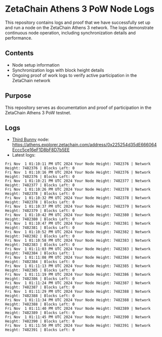 # ZetaChain Athens 3 PoW Node Logs
This repository contains logs and proof that we have successfully set up and run a node on the ZetaChain Athens 3 network. The logs demonstrate continuous node operation, including synchronization details and performance.

## Contents
- Node setup information
- Synchronization logs with block height details
- Ongoing proof of work logs to verify active participation in the ZetaChain network

## Purpose
This repository serves as documentation and proof of participation in the ZetaChain Athens 3 PoW testnet.

## Logs

- [Third Bunny](https://thirdbunny.xyz/) node: https://athens.explorer.zetachain.com/address/0x225254d35dE666064Eccc5ce16eF1D8bF8D7b5EE
- Latest logs:
```
Fri Nov  1 01:10:11 PM UTC 2024 Your Node Height: 7482376 | Network Height: 7482376 | Blocks Left: 0
Fri Nov  1 01:10:16 PM UTC 2024 Your Node Height: 7482376 | Network Height: 7482376 | Blocks Left: 0
Fri Nov  1 01:10:21 PM UTC 2024 Your Node Height: 7482377 | Network Height: 7482377 | Blocks Left: 0
Fri Nov  1 01:10:26 PM UTC 2024 Your Node Height: 7482378 | Network Height: 7482378 | Blocks Left: 0
Fri Nov  1 01:10:32 PM UTC 2024 Your Node Height: 7482378 | Network Height: 7482378 | Blocks Left: 0
Fri Nov  1 01:10:37 PM UTC 2024 Your Node Height: 7482379 | Network Height: 7482379 | Blocks Left: 0
Fri Nov  1 01:10:42 PM UTC 2024 Your Node Height: 7482380 | Network Height: 7482380 | Blocks Left: 0
Fri Nov  1 01:10:47 PM UTC 2024 Your Node Height: 7482381 | Network Height: 7482381 | Blocks Left: 0
Fri Nov  1 01:10:52 PM UTC 2024 Your Node Height: 7482382 | Network Height: 7482382 | Blocks Left: 0
Fri Nov  1 01:10:58 PM UTC 2024 Your Node Height: 7482383 | Network Height: 7482383 | Blocks Left: 0
Fri Nov  1 01:11:03 PM UTC 2024 Your Node Height: 7482383 | Network Height: 7482384 | Blocks Left: 1
Fri Nov  1 01:11:08 PM UTC 2024 Your Node Height: 7482384 | Network Height: 7482384 | Blocks Left: 0
Fri Nov  1 01:11:13 PM UTC 2024 Your Node Height: 7482385 | Network Height: 7482385 | Blocks Left: 0
Fri Nov  1 01:11:19 PM UTC 2024 Your Node Height: 7482386 | Network Height: 7482386 | Blocks Left: 0
Fri Nov  1 01:11:24 PM UTC 2024 Your Node Height: 7482387 | Network Height: 7482387 | Blocks Left: 0
Fri Nov  1 01:11:29 PM UTC 2024 Your Node Height: 7482388 | Network Height: 7482388 | Blocks Left: 0
Fri Nov  1 01:11:34 PM UTC 2024 Your Node Height: 7482388 | Network Height: 7482388 | Blocks Left: 0
Fri Nov  1 01:11:40 PM UTC 2024 Your Node Height: 7482389 | Network Height: 7482389 | Blocks Left: 0
Fri Nov  1 01:11:45 PM UTC 2024 Your Node Height: 7482390 | Network Height: 7482390 | Blocks Left: 0
Fri Nov  1 01:11:50 PM UTC 2024 Your Node Height: 7482391 | Network Height: 7482391 | Blocks Left: 0
```
